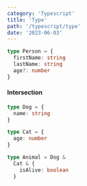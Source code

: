```yaml
---
category: 'Typescript'
title: 'Type'
path: '/typescript/type'
date: '2023-06-03'
---
```


```typescript
type Person = {
  firstName: string
  lastName: string
  age?: number
}
```

#### Intersection

```typescript
type Dog = {
  name: string
}

type Cat = {
  age: number
}

type Animal = Dog &
  Cat & {
    isAlive: boolean
  }
```
